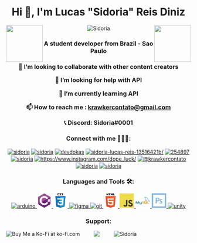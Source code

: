 <h1 align="center">Hi 👋, I'm Lucas "Sidoria" Reis Diniz</h1>

<img  align="left" src="https://user-images.githubusercontent.com/72222396/131273763-903131a8-cbba-41a6-a44a-63a1cb35213c.gif" height="100" width="100"/>

<img align="right" src="https://user-images.githubusercontent.com/72222396/131273718-ca7fd855-dc82-4648-b517-8df98f5624b1.gif" height="100" width="100"/>
 
<p align="center">
  <img src="https://user-images.githubusercontent.com/72222396/131274089-8110ecc7-3010-49bf-b805-6a2ef176d4e7.gif" alt="Sidoria">
</p>

<h3 align="center">A student developer from Brazil - Sao Paulo</h3>

<h3 align="center">

👯 I’m looking to collaborate with other content creators

🤝 I’m looking for help with API 

🌱 I’m currently learning API

📫 How to reach me : krawkercontato@gmail.com
 
 📞 Discord: Sidoria#0001
</h3>

<h3 align="center">Connect with me 👨🏻‍💻:</h3>
<p align="center">
<a href="https://codepen.io/sidoria" target="blank"><img align="center" src="https://raw.githubusercontent.com/rahuldkjain/github-profile-readme-generator/master/src/images/icons/Social/codepen.svg" alt="sidoria" height="30" width="40" /></a>
<a href="https://dev.to/sidoria" target="blank"><img align="center" src="https://cdn.jsdelivr.net/npm/simple-icons@3.0.1/icons/dev-dot-to.svg" alt="sidoria" height="30" width="40" /></a>
<a href="https://twitter.com/devdokas" target="blank"><img align="center" src="https://raw.githubusercontent.com/rahuldkjain/github-profile-readme-generator/master/src/images/icons/Social/twitter.svg" alt="devdokas" height="30" width="40" /></a>
<a href="https://linkedin.com/in/sidoria-lucas-reis-13516421b/" target="blank"><img align="center" src="https://raw.githubusercontent.com/rahuldkjain/github-profile-readme-generator/master/src/images/icons/Social/linked-in-alt.svg" alt="sidoria-lucas-reis-13516421b/" height="30" width="40" /></a>
<a href="https://stackoverflow.com/users/16782884/lucas-reis" target="blank"><img align="center" src="https://raw.githubusercontent.com/rahuldkjain/github-profile-readme-generator/master/src/images/icons/Social/stack-overflow.svg" alt="254897" height="30" width="40" /></a>
<a href="https://kaggle.com/sidoria" target="blank"><img align="center" src="https://raw.githubusercontent.com/rahuldkjain/github-profile-readme-generator/master/src/images/icons/Social/kaggle.svg" alt="sidoria" height="30" width="40" /></a>
<a href="https://www.instagram.com/dope_luck/" target="blank"><img align="center" src="https://raw.githubusercontent.com/rahuldkjain/github-profile-readme-generator/master/src/images/icons/Social/instagram.svg" alt="https://www.instagram.com/dope_luck/" height="30" width="40" /></a>
<a href="https://medium.com/@krawkercontato" target="blank"><img align="center" src="https://raw.githubusercontent.com/rahuldkjain/github-profile-readme-generator/master/src/images/icons/Social/medium.svg" alt="@krawkercontato" height="30" width="40" /></a>
<a href="https://www.codechef.com/users/sidoria" target="blank"><img align="center" src="https://cdn.jsdelivr.net/npm/simple-icons@3.1.0/icons/codechef.svg" alt="sidoria" height="30" width="40" /></a>
<a href="https://codeforces.com/profile/sidoria" target="blank"><img align="center" src="https://cdn.jsdelivr.net/npm/simple-icons@3.0.1/icons/codeforces.svg" alt="sidoria" height="30" width="40" /></a>
</p>

<h3 align="center">Languages and Tools 🛠️:</h3>
<p align="center"> <a href="https://www.arduino.cc/" target="_blank"> <img src="https://cdn.worldvectorlogo.com/logos/arduino-1.svg" alt="arduino" width="40" height="40"/> </a> <a href="https://www.w3schools.com/cs/" target="_blank"> <img src="https://raw.githubusercontent.com/devicons/devicon/master/icons/csharp/csharp-original.svg" alt="csharp" width="40" height="40"/> </a> <a href="https://www.w3schools.com/css/" target="_blank"> <img src="https://raw.githubusercontent.com/devicons/devicon/master/icons/css3/css3-original-wordmark.svg" alt="css3" width="40" height="40"/> </a> <a href="https://www.figma.com/" target="_blank"> <img src="https://www.vectorlogo.zone/logos/figma/figma-icon.svg" alt="figma" width="40" height="40"/> </a> <a href="https://git-scm.com/" target="_blank"> <img src="https://www.vectorlogo.zone/logos/git-scm/git-scm-icon.svg" alt="git" width="40" height="40"/> </a> <a href="https://www.w3.org/html/" target="_blank"> <img src="https://raw.githubusercontent.com/devicons/devicon/master/icons/html5/html5-original-wordmark.svg" alt="html5" width="40" height="40"/> </a> <a href="https://developer.mozilla.org/en-US/docs/Web/JavaScript" target="_blank"> <img src="https://raw.githubusercontent.com/devicons/devicon/master/icons/javascript/javascript-original.svg" alt="javascript" width="40" height="40"/> </a> <a href="https://www.mysql.com/" target="_blank"> <img src="https://raw.githubusercontent.com/devicons/devicon/master/icons/mysql/mysql-original-wordmark.svg" alt="mysql" width="40" height="40"/> </a> <a href="https://www.photoshop.com/en" target="_blank"> <img src="https://raw.githubusercontent.com/devicons/devicon/master/icons/photoshop/photoshop-line.svg" alt="photoshop" width="40" height="40"/> </a> <a href="https://unity.com/" target="_blank"> <img src="https://www.vectorlogo.zone/logos/unity3d/unity3d-icon.svg" alt="unity" width="40" height="40"/> </a> </p>

<h3 align="center">Support:</h3>
<p><a href="https://www.buymeacoffee.com/Sidoria"> <img align="right" src="https://cdn.buymeacoffee.com/buttons/v2/default-yellow.png" height="50" width="210" alt="Sidoria" /></a></p>
<a href='https://ko-fi.com/Sidoria' target='_blank'><img height='50' align="left" style='border:0px;height:36px;' src='https://cdn.ko-fi.com/cdn/kofi1.png?v=3' border='0' alt='Buy Me a Ko-Fi at ko-fi.com' /></a>
<p align="center">
 <img src="https://user-images.githubusercontent.com/72222396/131347251-fde828d6-680b-46a7-9fd2-ce9d018e5cc6.png" />
</p>
